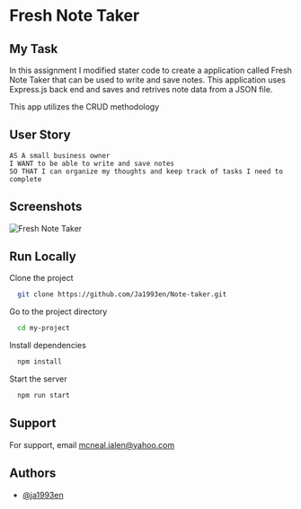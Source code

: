 # Fresh Note Taker

## My Task

In this assignment I modified stater code to create a application called Fresh Note Taker that can be used to write and save notes. This application uses Express.js back end and saves and retrives note data from a JSON file.

This app utilizes the CRUD methodology 

## User Story

```
AS A small business owner
I WANT to be able to write and save notes
SO THAT I can organize my thoughts and keep track of tasks I need to complete
```


## Screenshots

![Fresh Note Taker](./images/notetakerscreen.jpg)

## Run Locally

Clone the project

```bash
  git clone https://github.com/Ja1993en/Note-taker.git
```

Go to the project directory

```bash
  cd my-project
```

Install dependencies

```bash
  npm install
```

Start the server

```bash
  npm run start
```


## Support

For support, email mcneal.jalen@yahoo.com


## Authors

- [@ja1993en](https://github.com/Ja1993en)
